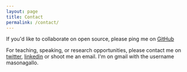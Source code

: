 ```yaml
---
layout: page
title: Contact
permalink: /contact/
---
```


If you'd like to collaborate on open source, please ping me on [GitHub](https://github.com/MasonGallo)

For teaching, speaking, or research opportunities, please contact me on [twitter](https://twitter.com/ohheyitsmason), [linkedin](https://www.linkedin.com/in/masongallo) or shoot me an email. I'm on gmail with the username masonagallo. 
